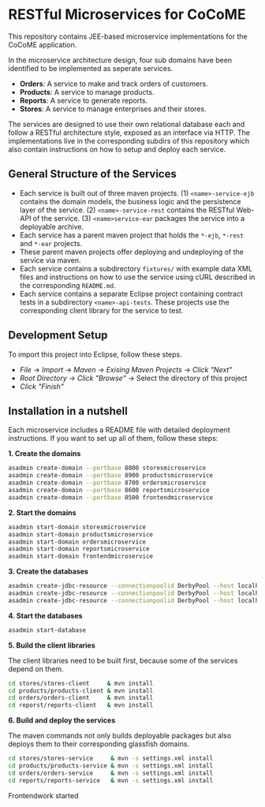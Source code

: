 RESTful Microservices for CoCoME
================================

This repository contains JEE-based microservice implementations for the CoCoME application.

In the microservice architecture design, four sub domains have been identified to be implemented as seperate services.

* **Orders**: A service to make and track orders of customers.
* **Products**: A service to manage products.
* **Reports**: A service to generate reports.
* **Stores**: A service to manage enterprises and their stores.

The services are designed to use their own relational database each and follow a RESTful architecture style, exposed as an interface via HTTP. The implementations live in the corresponding subdirs of this repository which also contain instructions on how to setup and deploy each service.

## General Structure of the Services

* Each service is built out of three maven projects. (1) `<name>-service-ejb` contains the domain models, the business logic and the persistence layer of the service. (2) `<name>-service-rest` contains the RESTful Web-API of the service. (3) `<name>service-ear` packages the service into a deployable archive.
* Each service has a parent maven project that holds the `*-ejb`, `*-rest` and `*-ear` projects.
* These parent maven projects offer deploying and undeploying of the service via maven.
* Each service contains a subdirectory `fixtures/` with example data XML files and instructions on how to use the service using cURL described in the corresponding `README.md`.
* Each service contains a separate Eclipse project containing contract tests in a subdirectory `<name>-api-tests`. These projects use the corresponding client library for the service to test.

## Development Setup

To import this project into Eclipse, follow these steps.

* *File* -> *Import* -> *Maven* -> *Exising Maven Projects* -> *Click "Next"*
* *Root Directory* -> *Click "Browse"* -> Select the directory of this project
* *Click "Finish"*

## Installation in a nutshell

Each microservice includes a README file with detailed deployment instructions. If you want to set up all of them, follow these steps:

**1. Create the domains**

```bash
asadmin create-domain --portbase 8800 storesmicroservice
asadmin create-domain --portbase 8900 productsmicroservice
asadmin create-domain --portbase 8700 ordersmicroservice
asadmin create-domain --portbase 8600 reportsmicroservice
asadmin create-domain --portbase 8500 frontendmicroservice
```

**2. Start the domains**


```bash
asadmin start-domain storesmicroservice
asadmin start-domain productsmicroservice
asadmin start-domain ordersmicroservice
asadmin start-domain reportsmicroservice
asadmin start-domain frontendmicroservice
```

**3. Create the databases**

```bash
asadmin create-jdbc-resource --connectionpoolid DerbyPool --host localhost --port 8848  jdbc/CoCoMEStoresServiceDB
asadmin create-jdbc-resource --connectionpoolid DerbyPool --host localhost --port 8948  jdbc/CoCoMEProductsServiceDB
asadmin create-jdbc-resource --connectionpoolid DerbyPool --host localhost --port 8748  jdbc/CoCoMEOrdersServiceDB
```

**4. Start the databases**

```bash
asadmin start-database
```

**5. Build the client libraries**

The client libraries need to be built first, because some of the services depend on them.

```bash
cd stores/stores-client     & mvn install
cd products/products-client & mvn install
cd orders/orders-client     & mvn install
cd reporst/reports-client   & mvn install
```

**6. Build and deploy the services**

The maven commands not only builds deployable packages but also deploys them to their corresponding glassfish domains.

```bash
cd stores/stores-service     & mvn -s settings.xml install
cd products/products-service & mvn -s settings.xml install
cd orders/orders-service     & mvn -s settings.xml install
cd reports/reports-service   & mvn -s settings.xml install
```

Frontendwork started